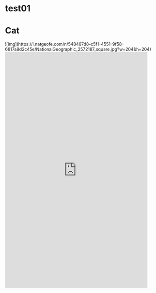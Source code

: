 # test01

<h1>Cat</h1>
![img](https://i.natgeofe.com/n/548467d8-c5f1-4551-9f58-6817a8d2c45e/NationalGeographic_2572187_square.jpg?w=204&h=204)


  <div style="max-width: 470px; width: 100%; height: fit-content;">
    <iframe class="instagram-media instagram-media-rendered" frameborder="0" width="100%" height="780px" scrolling="no" src="https://www.instagram.com/p/18206286949174828/embed/captioned/"></iframe>
  </div>
  <script async src="https://www.instagram.com/embed.js"></script>
  
